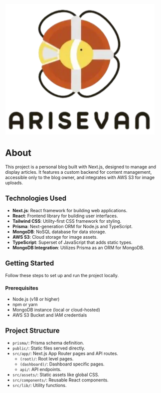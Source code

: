 ![Arisevan](/public/common/logo_large.svg)
# About

This project is a personal blog built with Next.js, designed to manage and display articles. It features a custom backend for content management, accessible only to the blog owner, and integrates with AWS S3 for image uploads.

## Technologies Used

- **Next.js**: React framework for building web applications.
- **React**: Frontend library for building user interfaces.
- **Tailwind CSS**: Utility-first CSS framework for styling.
- **Prisma**: Next-generation ORM for Node.js and TypeScript.
- **MongoDB**: NoSQL database for data storage.
- **AWS S3**: Cloud storage for image assets.
- **TypeScript**: Superset of JavaScript that adds static types.
- **MongoDB Integration**: Utilizes Prisma as an ORM for MongoDB.

## Getting Started

Follow these steps to set up and run the project locally.

### Prerequisites

- Node.js (v18 or higher)
- npm or yarn
- MongoDB instance (local or cloud-hosted)
- AWS S3 Bucket and IAM credentials

## Project Structure

-   `prisma/`: Prisma schema definition.
-   `public/`: Static files served directly.
-   `src/app/`: Next.js App Router pages and API routes.
    -   `(root)/`: Root level pages.
    -   `(dashboard)/`: Dashboard specific pages.
    -   `api/`: API endpoints.
-   `src/assets/`: Static assets like global CSS.
-   `src/components/`: Reusable React components.
-   `src/lib/`: Utility functions.
